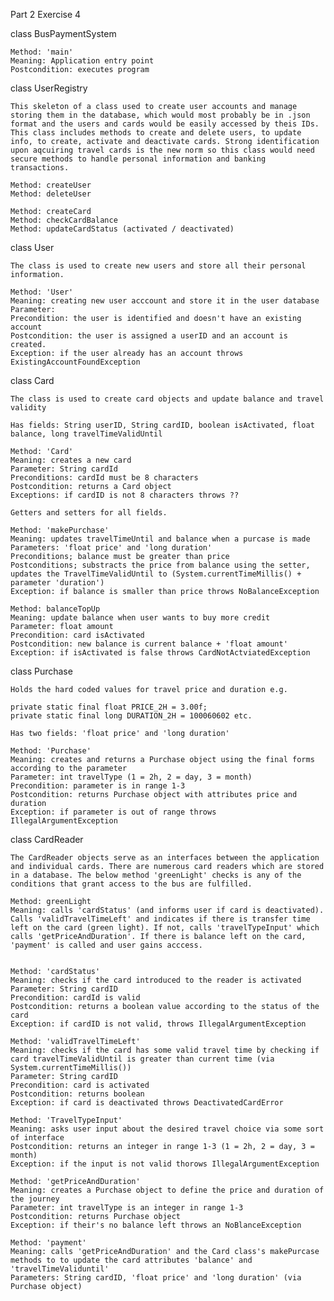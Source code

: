 Part 2
Exercise 4

class BusPaymentSystem

    Method: 'main'
    Meaning: Application entry point
    Postcondition: executes program

class UserRegistry

    This skeleton of a class used to create user accounts and manage storing them in the database, which would most probably be in .json format and the users and cards would be easily accessed by theis IDs. This class includes methods to create and delete users, to update info, to create, activate and deactivate cards. Strong identification upon aqcuiring travel cards is the new norm so this class would need secure methods to handle personal information and banking transactions.

    Method: createUser
    Method: deleteUser

    Method: createCard
    Method: checkCardBalance
    Method: updateCardStatus (activated / deactivated)

class User

    The class is used to create new users and store all their personal information.

    Method: 'User'
    Meaning: creating new user acccount and store it in the user database
    Parameter:
    Precondition: the user is identified and doesn't have an existing account
    Postcondition: the user is assigned a userID and an account is created.
    Exception: if the user already has an account throws ExistingAccountFoundException

class Card

    The class is used to create card objects and update balance and travel validity

    Has fields: String userID, String cardID, boolean isActivated, float balance, long travelTimeValidUntil

    Method: 'Card'
    Meaning: creates a new card
    Parameter: String cardId
    Preconditions: cardId must be 8 characters
    Postcondition: returns a Card object
    Exceptions: if cardID is not 8 characters throws ??

    Getters and setters for all fields.

    Method: 'makePurchase'
    Meaning: updates travelTimeUntil and balance when a purcase is made
    Parameters: 'float price' and 'long duration'
    Preconditions; balance must be greater than price
    Postconditions; substracts the price from balance using the setter, updates the TravelTimeValidUntil to (System.currentTimeMillis() + parameter 'duration')
    Exception: if balance is smaller than price throws NoBalanceException

    Method: balanceTopUp
    Meaning: update balance when user wants to buy more credit
    Parameter: float amount
    Precondition: card isActivated
    Postcondition: new balance is current balance + 'float amount'
    Exception: if isActivated is false throws CardNotActviatedException

class Purchase

    Holds the hard coded values for travel price and duration e.g.

    private static final float PRICE_2H = 3.00f;
    private static final long DURATION_2H = 100060602 etc.

    Has two fields: 'float price' and 'long duration'

    Method: 'Purchase'
    Meaning: creates and returns a Purchase object using the final forms according to the parameter
    Parameter: int travelType (1 = 2h, 2 = day, 3 = month)
    Precondition: parameter is in range 1-3
    Postcondition: returns Purchase object with attributes price and duration
    Exception: if parameter is out of range throws IllegalArgumentException

class CardReader

    The CardReader objects serve as an interfaces between the application and individual cards. There are numerous card readers which are stored in a database. The below method 'greenLight' checks is any of the conditions that grant access to the bus are fulfilled.

    Method: greenLight
    Meaning: calls 'cardStatus' (and informs user if card is deactivated). Calls 'validTravelTimeLeft' and indicates if there is transfer time left on the card (green light). If not, calls 'travelTypeInput' which calls 'getPriceAndDuration'. If there is balance left on the card, 'payment' is called and user gains acccess.


    Method: 'cardStatus'
    Meaning: checks if the card introduced to the reader is activated
    Parameter: String cardID
    Precondition: cardId is valid
    Postcondition: returns a boolean value according to the status of the card
    Exception: if cardID is not valid, throws IllegalArgumentException

    Method: 'validTravelTimeLeft'
    Meaning: checks if the card has some valid travel time by checking if card travelTimeValidUntil is greater than current time (via System.currentTimeMillis())
    Parameter: String cardID
    Precondition: card is activated
    Postcondition: returns boolean
    Exception: if card is deactivated throws DeactivatedCardError

    Method: 'TravelTypeInput'
    Meaning: asks user input about the desired travel choice via some sort of interface
    Postcondition: returns an integer in range 1-3 (1 = 2h, 2 = day, 3 = month)
    Exception: if the input is not valid thorows IllegalArgumentException

    Method: 'getPriceAndDuration'
    Meaning: creates a Purchase object to define the price and duration of the journey
    Parameter: int travelType is an integer in range 1-3
    Postcondition: returns Purchase object
    Exception: if their's no balance left throws an NoBlanceException

    Method: 'payment'
    Meaning: calls 'getPriceAndDuration' and the Card class's makePurcase methods to to update the card attributes 'balance' and 'travelTimeValiduntil'
    Parameters: String cardID, 'float price' and 'long duration' (via Purchase object)
